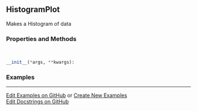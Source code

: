 ## <a id="McUtils.Plots.Plots.HistogramPlot">HistogramPlot</a>
Makes a Histogram of data

### Properties and Methods
<a id="McUtils.Plots.Plots.HistogramPlot.__init__" class="docs-object-method">&nbsp;</a>
```python
__init__(*args, **kwargs): 
```

### Examples


___

[Edit Examples on GitHub](https://github.com/McCoyGroup/References/edit/gh-pages/Documentation/examples/McUtils/Plots/Plots/HistogramPlot.md) or 
[Create New Examples](https://github.com/McCoyGroup/References/new/gh-pages/?filename=Documentation/examples/McUtils/Plots/Plots/HistogramPlot.md) <br/>
[Edit Docstrings on GitHub](https://github.com/McCoyGroup/McUtils/edit/master/Plots/Plots.py?message=Update%20Docs)